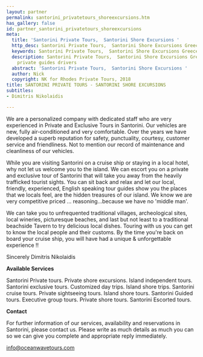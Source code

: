 ```yaml
---
layout: partner
permalink: santorini_privatetours_shoreexcursions.htm
has_gallery: false
id: partner_santorini_privatetours_shoreexcursions
meta:
  title: 'Santorini Private Tours,  Santorini Shore Excursions '
  http_desc: Santorini Private Tours,  Santorini Shore Excursions Greece
  keywords: Santorini Private Tours,  Santorini Shore Excursions Greece
  description: Santorini Private Tours,  Santorini Shore Excursions Greece, Santorini
    private guides drivers
  abstract: 'Santorini Private Tours,  Santorini Shore Excursions '
  author: Nick
  copyright: NK for Rhodes Private Tours, 2018
title: SANTORINI PRIVATE TOURS - SANTORINI SHORE EXCURSIONS
subtitles:
- Dimitris Nikolaidis

---
```

We are a personalized company with dedicated staff who are very experienced in Private and Exclusive Tours in Santorini. Our vehicles are new, fully air-conditioned and very comfortable. Over the years we have developed a superb reputation for safety, punctuality, courtesy, customer service and friendliness. Not to mention our record of maintenance and cleanliness of our vehicles.

While you are visiting Santorini on a cruise ship or staying in a local hotel, why not let us welcome you to the island. We can escort you on a private and exclusive tour of Santorini that will take you away from the heavily trafficked tourist sights. You can sit back and relax and let our local, friendly, experienced, English speaking tour guides show you the places that we locals feel, are the hidden treasures of our island. We know we are very competitive priced ... reasoning...because we have no 'middle man'.

We can take you to unfrequented traditional villages, archeological sites, local wineries, picturesque beaches, and last but not least to a traditional beachside Tavern to try delicious local dishes. Touring with us you can get to know the local people and their customs. By the time you're back on board your cruise ship, you will have had a unique & unforgettable experience !!

Sincerely Dimitris Nikolaidis

**Available Services**

Santorini Private tours. Private shore excursions. Island independent tours. Santorini exclusive tours. Customized day trips. Island shore trips. Santorini cruise tours. Private sightseeing tours. Island shore tours. Santorini Guided tours. Executive group tours. Private shore tours. Santorini Escorted tours.

**Contact**

For further information of our services, availability and reservations in Santorini, please contact us. Please write as much details as much you can so we can give you complete and appropriate reply immediately.

[info@oceanwavetours.com](mailto:info@oceanwavetours.com?bcc=request@rhodesprivatetours.com "mailto:info@oceanwavetours.com")
